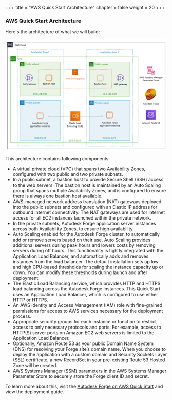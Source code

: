 +++
title = "AWS Quick Start Architecture"
chapter = false
weight = 20
+++

### AWS Quick Start Architecture
Here's the architecture of what we will build:

![arch](/images/autodesk-forge-on-aws-arch.png)

This architecture contains following components:

- A virtual private cloud (VPC) that spans two Availability Zones, configured with two public and two private subnets.
- In a public subnet, a bastion host to provide Secure Shell (SSH) access to the web servers. The bastion host is maintained by an Auto Scaling group that spans multiple Availability Zones, and is configured to ensure there is always one bastion host available.
- AWS-managed network address translation (NAT) gateways deployed into the public subnets and configured with an Elastic IP address for outbound internet connectivity. The NAT gateways are used for internet access for all EC2 instances launched within the private network.
- In the private subnets, Autodesk Forge application server instances across both Availability Zones, to ensure high availability.
- Auto Scaling enabled for the Autodesk Forge cluster, to automatically add or remove servers based on their use. Auto Scaling provides additional servers during peak hours and lowers costs by removing servers during off hours. This functionality is tightly integrated with the Application Load Balancer, and automatically adds and removes instances from the load balancer. The default installation sets up low and high CPU-based thresholds for scaling the instance capacity up or down. You can modify these thresholds during launch and after deployment.  
- The Elastic Load Balancing service, which provides HTTP and HTTPS load balancing across the Autodesk Forge instances. This Quick Start uses an Application Load Balancer, which is configured to use either HTTP or HTTPS. 
- An AWS Identity and Access Management (IAM) role with fine-grained permissions for access to AWS services necessary for the deployment process.  
- Appropriate security groups for each instance or function to restrict access to only necessary protocols and ports. For example, access to HTTP(S) server ports on Amazon EC2 web servers is limited to the Application Load Balancer. 
- Optionally, Amazon Route 53 as your public Domain Name System (DNS) for resolving your Forge site’s domain name. When you choose to deploy the application with a custom domain and Security Sockets Layer (SSL) certificate, a new RecordSet in your pre-existing Route 53 Hosted Zone will be created.
- AWS Systems Manager (SSM) parameters in the AWS Systems Manager Parameter Store to securely store the Forge client ID and secret.


To learn more about this, visit the [Autodesk Forge on AWS Quick Start](https://aws.amazon.com/quickstart/architecture/autodesk-forge/) and view the deployment guide.